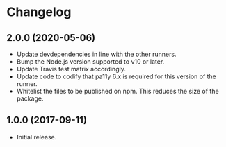 
# Changelog

## 2.0.0 (2020-05-06)

* Update devdependencies in line with the other runners.
* Bump the Node.js version supported to v10 or later.
* Update Travis test matrix accordingly.
* Update code to codify that pa11y 6.x is required for this version of the runner.
* Whitelist the files to be published on npm. This reduces the size of the package.

## 1.0.0 (2017-09-11)

* Initial release.
